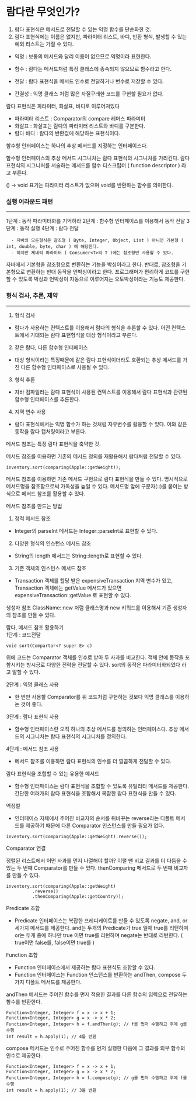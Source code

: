 람다란 무엇인가?
===
1. 람다 표현식은 메서드로 전달할 수 있는 익명 함수를 단순화한 것.
2. 람다 표현식에는 이름은 없지만, 파라미터 리스트, 바디, 반환 형식, 발생할 수 있는 예외 리스트는 가질 수 있다.


+ 익명 : 보통의 메서드와 달리 이름이 없으므로 익명이라 표현한다.

+ 함수 : 람다는 메서드처럼 특정 클래스에 종속되지 않으므로 함수라고 한다.

+ 전달 : 람다 표현식을 메서드 인수로 전달하거나 변수로 저장할 수 있다.

+ 간결성 : 익명 클래스 처럼 많은 자질구레한 코드를 구현할 필요가 없다.

람다 표현식은 파라미터, 화살표, 바디로 이루어져있다

+ 파라미터 리스트 : Comparator의 compare 레머스 파라미터
+ 화살표 : 화살표는 람다의 파라미터 리스트와 바디를 구분한다.
+ 람다 바디 : 람다의 반환값에 해당하는 표현식이다.

함수형 인터페이스는 하나의 추상 메서드를 지정하는 인터페이스다.

함수형 인터페이스의 추상 메서드 시그니처는 람다 표현식의 시그니처를 가리킨다.
람다 표현식의 시그니처를 서술하는 메서드를 함수 디스크립터 ( function descriptor ) 라고 부른다.

() -> void 표기는 파라미터 리스트가 없으며 void를 반환하는 함수를 의미한다.

### 실행 어라운드 패턴
-------
1단계 : 동작 파라미터화를 기억하라
2단계 : 함수형 인터페이스를 이용해서 동작 전달
3단계 : 동작 실행
4단계 : 람다 전달

```
  - 자바의 모든형식은 참조형 ( Byte, Integer, Object, List ) 아니면 기본형 ( int, double, byte, char ) 에 해당한다.
  - 하지만 제네릭 파라미터 ( Consumer<T>의 T )에는 참조형만 사용할 수 있다.
```  
자바에서 기본형을 참조형으로 변환하는 기능을 박싱이라고 한다.
반대로, 참조형을 기본형으로 변환하는 반대 동작을 언박싱이라고 한다.
프로그래머가 편리하게 코드를 구현할 수 있도록 박싱과 언박싱이 자동으로 이루어지는 오토박싱이라는 기능도 제공한다.  
  
### 형식 검사, 추론, 제약
-----
1. 형식 검사  
- 람다가 사용하는 컨텍스트를 이용해서 람다의 형식을 추론할 수 있다. 어떤 컨텍스트에서 기대되는 람다 표현형식을 대상 형식이라고 부른다.
2. 같은 람다, 다른 함수형 인터페이스
- 대상 형식이라는 특징때문에 같은 람다 표현식이더라도 호환되는 추상 메서드를 가진 다른 함수형 인터페이스로 사용될 수 있다.
3. 형식 추론
- 자바 컴파일러는 람다 표현식이 사용된 컨텍스트를 이용해서 람다 표현식과 관련된 함수형 인터페이스를 추론한다.
4. 지역 변수 사용
- 람다 표현식에서는 익명 함수가 하는 것처럼 자유변수를 활용할 수 있다. 이와 같은 동작을 람다 캡처링이라고 부른다.

메서드 참조는 특정 람다 표현식을 축약한 것.
 
메서드 참조를 이용하면 기존의 메서드 정의를 재활용해서 람다처럼 전달할 수 있다.
```
inventory.sort(comparing(Apple::getWeight));
``` 
  
메서드 참조를 이용하면 기존 메서드 구현으로 람다 표현식을 만들 수 있다.
명시적으로 메서드명을 참조함으로써 가독성을 높일 수 있다.
메서드명 앞에 구분자(::)를 붙이는 방식으로 메서드 참조를 활용할 수 있다.
  
메서드 참조를 만드는 방법
1. 정적 메서드 참조
- Integer의 parseInt 메서드는 Integer::parseInt로 표현할 수 있다.
2. 다양한 형식의 인스턴스 메서드 참조
- String의 length 메서드는 String::length로 표현할 수 있다.
3. 기존 객체의 인스턴스 메서드 참조
- Transaction 객체를 할당 받은 expensiveTransaction 지역 변수가 있고, Transaction 객체에는 getValue 메서드가 있으면 expensiveTransaction::getValue 로 표현할 수 있다.
  
생성자 참조
ClassName::new 처럼 클래스명과 new 키워드를 이용해서 기존 생성자의 참조를 만들 수 있다.  
  
람다, 메서드 참조 활용하기  
1단계 : 코드전달
```
void sort(Compartor<? super E> c)
```

위에 코드는 Comparator 객체를 인수로 받아 두 사과를 비교한다. 객체 안에 동작을 포함시키는 방시긍로 다양한 전략을 전달할 수 있다.
sort의 동작은 파라미터화되었다 라고 말할 수 있다.

2단계 : 익명 클래스 사용
- 한 번만 사용할 Comparator를 위 코드처럼 구현하는 것보다 익명 클래스를 이용하는 것이 좋다.

3단계 : 람다 표현식 사용
- 함수형 인터페이스란 오직 하나의 추상 메서드를 정의하는 인터페이스다. 추상 메서드의 시그니처는 람다 표현식의 시그니처를 정의한다.

4단계 : 메서드 참조 사용
- 메서드 참조를 이용하면 람다 표현식의 인수를 더 깔끔하게 전달할 수 있다.

람다 표현식을 조합할 수 있는 유용한 메서드
- 함수형 인터페이스는 람다 표현식을 조합할 수 있도록 유틸리티 메서드를 제공한다. 간단한 여러개의 람다 표현식을 조합해서 복잡한 람다 표현식을 만들 수 있다.

역정렬
- 인터페이스 자체에서 주어진 비교자의 순서를 뒤바꾸는 reverse라는 디폴트 메서드를 제공하기 때문에 다른 Comparator 인스턴스를 만들 필요가 없다.
```
inventory.sort(comparing(Apple::getWeight).reverse());
```

Comparator 연결

정렬된 리스트에서 어떤 사과를 먼저 나열해야 할까? 이럴 땐 비교 결과를 더 다듬을 수 있는 두 번째 Comparator를 만들 수 있다.
thenComparing 메서드로 두 번째 비교자를 만들 수 있다.

```
inventory.sort(comparing(Apple::getWeight)
          .reverse()
          .thenComparing(Apple::getCountry));
```

Predicate 조합
- Predicate 인터페이스는 복잡한 프레디케이트를 만들 수 있도록 negate, and, or 세가지 메서드를 제공한다.
and는 두개의 Predicate가 true 일때 true를 리턴하며
or는 두개 중에 하나만 true 이면 true를 리턴하며
negate는 반대로 리턴한다. ( true이면 false를, false이면 true를 )

Function 조합
- Function 인터페이스에서 제공하는 람다 표현식도 조합할 수 있다.
- Function 인터페이스는 Function 인스턴스를 반환하는 andThen, compose 두 가지 디폴트 메서드를 제공한다.

andThen 메서드는 주어진 함수를 먼저 적용한 결과를 다른 함수의 입력으로 전달하는 함수를 반환한다.
```
Function<Integer, Integer> f = x -> x + 1;
Function<Integer, Integer> g = x -> x * 2;
Function<Integer, Integer> h = f.andThen(g); // f를 먼저 수행하고 후에 g를 수행
int result = h.apply(1); // 4를 반환
```

compose 메서드는 인수로 주어진 함수를 먼저 실행한 다음에 그 결과를 외부 함수의 인수로 제공한다.
```
Function<Integer, Integer> f = x -> x + 1;
Function<Integer, Integer> g = x -> x * 2;
Function<Integer, Integer> h = f.compose(g); // g를 먼저 수행하고 후에 f를 수행
int result = h.apply(1); // 3을 반환
```  
  
  
  
  
  
  
  


